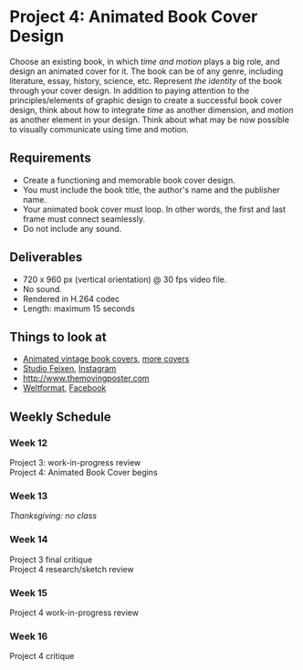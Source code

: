 # Project 4: Animated Book Cover Design

Choose an existing book, in which *time and motion* plays a big role, and design an animated cover for it. The book can be of any genre, including literature, essay, history, science, etc. Represent *the identity* of the book through your cover design. In addition to paying attention to the principles/elements of graphic design to create a successful book cover design, think about how to integrate *time* as another dimension, and *motion* as another element in your design. Think about what may be now possible to visually communicate using time and motion.


## Requirements
- Create a functioning and memorable book cover design.
- You must include the book title, the author's name and the publisher name.
- Your animated book cover must loop. In other words, the first and last frame must connect seamlessly.
- Do not include any sound.


## Deliverables
- 720 x 960 px (vertical orientation) @ 30 fps video file.
- No sound.
- Rendered in H.264 codec
- Length: maximum 15 seconds


## Things to look at
- [Animated vintage book covers](https://vimeo.com/141891887), [more covers](https://vimeo.com/228577316)
- [Studio Feixen](http://www.studiofeixen.ch), [Instagram](https://www.instagram.com/studiofeixen/)
- http://www.themovingposter.com
- [Weltformat](http://weltform.at), [Facebook](https://www.facebook.com/weltformat/)



## Weekly Schedule

### Week 12
Project 3: work-in-progress review  
Project 4: Animated Book Cover begins

### Week 13
*Thanksgiving: no class*

### Week 14
Project 3 final critique  
Project 4 research/sketch review

### Week 15
Project 4 work-in-progress review

### Week 16
Project 4 critique
